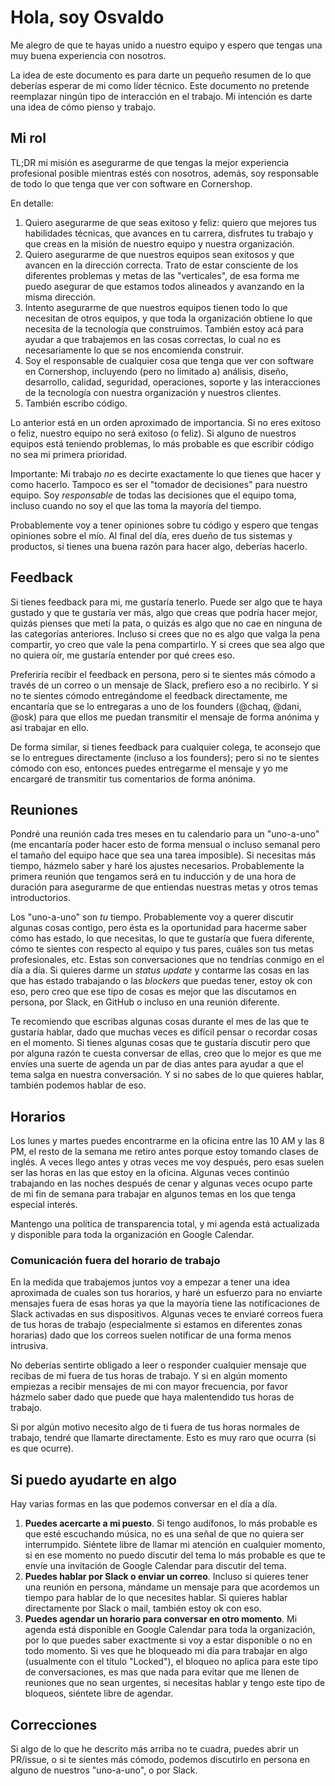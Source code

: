# Hola, soy Osvaldo

Me alegro de que te hayas unido a nuestro equipo y espero que tengas una muy buena experiencia con nosotros.

La idea de este documento es para darte un pequeño resumen de lo que deberías esperar de mi como líder técnico. Este documento no pretende reemplazar ningún tipo de interacción en el trabajo. Mi intención es darte una idea de cómo pienso y trabajo.

## Mi rol

TL;DR mi misión es asegurarme de que tengas la mejor experiencia profesional posible mientras estés con nosotros, además, soy responsable de todo lo que tenga que ver con software en Cornershop.

En detalle:

1.  Quiero asegurarme de que seas exitoso y feliz: quiero que mejores tus habilidades técnicas, que avances en tu carrera, disfrutes tu trabajo y que creas en la misión de nuestro equipo y nuestra organización.
2.  Quiero asegurarme de que nuestros equipos sean exitosos y que avancen en la dirección correcta. Trato de estar consciente de los diferentes problemas y metas de las "verticales", de esa forma me puedo asegurar de que estamos todos alineados y avanzando en la misma dirección.
3.  Intento asegurarme de que nuestros equipos tienen todo lo que necesitan de otros equipos, y que toda la organización obtiene lo que necesita de la tecnología que construimos. También estoy acá para ayudar a que trabajemos en las cosas correctas, lo cual no es necesariamente lo que se nos encomienda construir.
4.  Soy el responsable de cualquier cosa que tenga que ver con software en Cornershop, incluyendo (pero no limitado a) análisis, diseño, desarrollo, calidad, seguridad, operaciones, soporte y las interacciones de la tecnología con nuestra organización y nuestros clientes.
5.  También escribo código.

Lo anterior está en un orden aproximado de importancia. Si no eres exitoso o feliz, nuestro equipo no será exitoso (o feliz). Si alguno de nuestros equipos está teniendo problemas, lo más probable es que escribir código no sea mi primera prioridad.

Importante: Mi trabajo _no_ es decirte exactamente lo que tienes que hacer y como hacerlo. Tampoco es ser el "tomador de decisiones" para nuestro equipo. Soy _responsable_ de todas las decisiones que el equipo toma, incluso cuando no soy el que las toma la mayoría del tiempo.

Probablemente voy a tener opiniones sobre tu código y espero que tengas opiniones sobre el mío. Al final del día, eres dueño de tus sistemas y productos, si tienes una buena razón para hacer algo, deberías hacerlo.

## Feedback

Si tienes feedback para mi, me gustaría tenerlo. Puede ser algo que te haya gustado y que te gustaría ver más, algo que creas que podría hacer mejor, quizás pienses que metí la pata, o quizás es algo que no cae en ninguna de las categorías anteriores. Incluso si crees que no es algo que valga la pena compartir, yo creo que vale la pena compartirlo. Y si crees que sea algo que no quiera oír, me gustaría entender por qué crees eso.

Preferiría recibir el feedback en persona, pero si te sientes más cómodo a través de un correo o un mensaje de Slack, prefiero eso a no recibirlo. Y si no te sientes cómodo entregándome el feedback directamente, me encantaría que se lo entregaras a uno de los founders (@chaq, @dani, @osk) para que ellos me puedan transmitir el mensaje de forma anónima y así trabajar en ello.

De forma similar, si tienes feedback para cualquier colega, te aconsejo que se lo entregues directamente (incluso a los founders); pero si no te sientes cómodo con eso, entonces puedes entregarme el mensaje y yo me encargaré de transmitir tus comentarios de forma anónima.

## Reuniones

Pondré una reunión cada tres meses en tu calendario para un "uno-a-uno" (me encantaría poder hacer esto de forma mensual o incluso semanal pero el tamaño del equipo hace que sea una tarea imposible). Si necesitas más tiempo, házmelo saber y haré los ajustes necesarios. Probablemente la primera reunión que tengamos será en tu inducción y de una hora de duración para asegurarme de que entiendas nuestras metas y otros temas introductorios.

Los "uno-a-uno" son _tu_ tiempo. Probablemente voy a querer discutir algunas cosas contigo, pero ésta es la oportunidad para hacerme saber cómo has estado, lo que necesitas, lo que te gustaría que fuera diferente, cómo te sientes con respecto al equipo y tus pares, cuáles son tus metas profesionales, etc. Estas son conversaciones que no tendrías conmigo en el día a día. Si quieres darme un _status update_ y contarme las cosas en las que has estado trabajando o las _blockers_ que puedas tener, estoy ok con eso, pero creo que ese tipo de cosas es mejor que las discutamos en persona, por Slack, en GitHub o incluso en una reunión diferente.

Te recomiendo que escribas algunas cosas durante el mes de las que te gustaría hablar, dado que muchas veces es difícil pensar o recordar cosas en el momento. Si tienes algunas cosas que te gustaría discutir pero que por alguna razón te cuesta conversar de ellas, creo que lo mejor es que me envíes una suerte de agenda un par de dias antes para ayudar a que el tema salga en nuestra conversación. Y si no sabes de lo que quieres hablar, también podemos hablar de eso.

## Horarios

Los lunes y martes puedes encontrarme en la oficina entre las 10 AM y las 8 PM, el resto de la semana me retiro antes porque estoy tomando clases de inglés. A veces llego antes y otras veces me voy después, pero esas suelen ser las horas en las que estoy en la oficina. Algunas veces continúo trabajando en las noches después de cenar y algunas veces ocupo parte de mi fin de semana para trabajar en algunos temas en los que tenga especial interés.

Mantengo una política de transparencia total, y mi agenda está actualizada y disponible para toda la organización en Google Calendar.

### Comunicación fuera del horario de trabajo

En la medida que trabajemos juntos voy a empezar a tener una idea aproximada de cuales son tus horarios, y haré un esfuerzo para no enviarte mensajes fuera de esas horas ya que la mayoría tiene las notificaciones de Slack activadas en sus dispositivos. Algunas veces te enviaré correos fuera de tus horas de trabajo (especialmente si estamos en diferentes zonas horarias) dado que los correos suelen notificar de una forma menos intrusiva.

No deberías sentirte obligado a leer o responder cualquier mensaje que recibas de mi fuera de tus horas de trabajo. Y si en algún momento empiezas a recibir mensajes de mi con mayor frecuencia, por favor házmelo saber dado que puede que haya malentendido tus horas de trabajo.

Si por algún motivo necesito algo de ti fuera de tus horas normales de trabajo, tendré que llamarte directamente. Esto es muy raro que ocurra (si es que ocurre).

## Si puedo ayudarte en algo

Hay varias formas en las que podemos conversar en el día a día.

1.  **Puedes acercarte a mi puesto**. Si tengo audífonos, lo más probable es que esté escuchando música, no es una señal de que no quiera ser interrumpido. Siéntete libre de llamar mi atención en cualquier momento, si en ese momento no puedo discutir del tema lo más probable es que te envíe una invitación de Google Calendar para discutir del tema.
2.  **Puedes hablar por Slack o enviar un correo**. Incluso si quieres tener una reunión en persona, mándame un mensaje para que acordemos un tiempo para hablar de lo que necesites hablar. Si quieres hablar directamente por Slack o mail, también estoy ok con eso.
3.  **Puedes agendar un horario para conversar en otro momento**. Mi agenda está disponible en Google Calendar para toda la organización, por lo que puedes saber exactmente si voy a estar disponible o no en todo momento. Si ves que he bloqueado mi día para trabajar en algo (usualmente con el título "Locked"), el bloqueo no aplica para este tipo de conversaciones, es mas que nada para evitar que me llenen de reuniones que no sean urgentes, si necesitas hablar y tengo este tipo de bloqueos, siéntete libre de agendar.

## Correcciones

Si algo de lo que he descrito más arriba no te cuadra, puedes abrir un PR/issue, o si te sientes más cómodo, podemos discutirlo en persona en alguno de nuestros "uno-a-uno", o por Slack.
